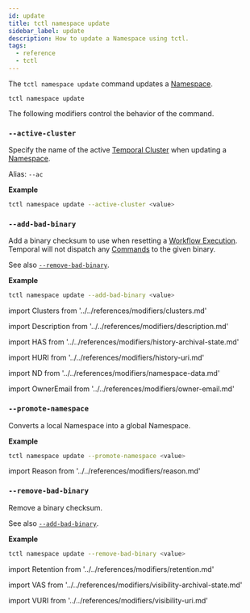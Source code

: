```yaml
---
id: update
title: tctl namespace update
sidebar_label: update
description: How to update a Namespace using tctl.
tags:
  - reference
  - tctl
---
```


The `tctl namespace update` command updates a [Namespace](/concepts/what-is-a-namespace).

`tctl namespace update`

The following modifiers control the behavior of the command.

### `--active-cluster`

Specify the name of the active [Temporal Cluster](/concepts/what-is-a-temporal-cluster/) when updating a [Namespace](/concepts/what-is-a-namespace).

Alias: `--ac`

**Example**

```bash
tctl namespace update --active-cluster <value>
```

### `--add-bad-binary`

Add a binary checksum to use when resetting a [Workflow Execution](/concepts/what-is-a-workflow-execution).
Temporal will not dispatch any [Commands](/concepts/what-is-a-command) to the given binary.

See also [`--remove-bad-binary`](#--remove-bad-binary).

**Example**

```bash
tctl namespace update --add-bad-binary <value>
```

<!--Clusters-->

import Clusters from '../../references/modifiers/clusters.md'

<Clusters />

<!--Description-->

import Description from '../../references/modifiers/description.md'

<Description />

<!--HistoryArchivalState-->

import HAS from '../../references/modifiers/history-archival-state.md'

<HAS />

<!--HistoryUri-->

import HURI from '../../references/modifiers/history-uri.md'

<HURI />

<!--NamespaceData-->

import ND from '../../references/modifiers/namespace-data.md'

<ND />

<!--OwnerEmail-->

import OwnerEmail from '../../references/modifiers/owner-email.md'

<OwnerEmail />

### `--promote-namespace`

Converts a local Namespace into a global Namespace.

**Example**

```bash
tctl namespace update --promote-namespace <value>
```

<!--Reason-->

import Reason from '../../references/modifiers/reason.md'

<Reason />

### `--remove-bad-binary`

Remove a binary checksum.

See also [`--add-bad-binary`](#--add-bad-binary).

**Example**

```bash
tctl namespace update --remove-bad-binary <value>
```

<!--Retention-->

import Retention from '../../references/modifiers/retention.md'

<Retention />

<!--VisibilityArchivalState-->

import VAS from '../../references/modifiers/visibility-archival-state.md'

<VAS />

<!--VisibilityUri-->

import VURI from '../../references/modifiers/visibility-uri.md'

<VURI />
